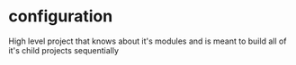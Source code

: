 configuration
=============

High level project that knows about it's modules and is meant to build all of it's child projects sequentially 
